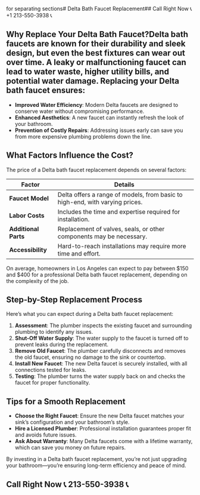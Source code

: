  for separating sections# Delta Bath Faucet Replacement## Call Right Now 📞 +1 213-550-3938 📞

## Why Replace Your Delta Bath Faucet?Delta bath faucets are known for their durability and sleek design, but even the best fixtures can wear out over time. A leaky or malfunctioning faucet can lead to water waste, higher utility bills, and potential water damage. Replacing your Delta bath faucet ensures:  
- **Improved Water Efficiency**: Modern Delta faucets are designed to conserve water without compromising performance.  
- **Enhanced Aesthetics**: A new faucet can instantly refresh the look of your bathroom.  
- **Prevention of Costly Repairs**: Addressing issues early can save you from more expensive plumbing problems down the line.  

## What Factors Influence the Cost?  
The price of a Delta bath faucet replacement depends on several factors:  

| **Factor**                | **Details**                                                                 |  
|---------------------------|-----------------------------------------------------------------------------|  
| **Faucet Model**          | Delta offers a range of models, from basic to high-end, with varying prices.|  
| **Labor Costs**           | Includes the time and expertise required for installation.                 |  
| **Additional Parts**      | Replacement of valves, seals, or other components may be necessary.        |  
| **Accessibility**         | Hard-to-reach installations may require more time and effort.              |  

On average, homeowners in Los Angeles can expect to pay between $150 and $400 for a professional Delta bath faucet replacement, depending on the complexity of the job.  

## Step-by-Step Replacement Process  
Here’s what you can expect during a Delta bath faucet replacement:  

1. **Assessment**: The plumber inspects the existing faucet and surrounding plumbing to identify any issues.  
2. **Shut-Off Water Supply**: The water supply to the faucet is turned off to prevent leaks during the replacement.  
3. **Remove Old Faucet**: The plumber carefully disconnects and removes the old faucet, ensuring no damage to the sink or countertop.  
4. **Install New Faucet**: The new Delta faucet is securely installed, with all connections tested for leaks.  
5. **Testing**: The plumber turns the water supply back on and checks the faucet for proper functionality.  

## Tips for a Smooth Replacement  
- **Choose the Right Faucet**: Ensure the new Delta faucet matches your sink’s configuration and your bathroom’s style.  
- **Hire a Licensed Plumber**: Professional installation guarantees proper fit and avoids future issues.  
- **Ask About Warranty**: Many Delta faucets come with a lifetime warranty, which can save you money on future repairs.  

By investing in a Delta bath faucet replacement, you’re not just upgrading your bathroom—you’re ensuring long-term efficiency and peace of mind.
## Call Right Now 📞 213-550-3938 📞